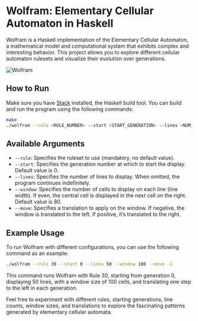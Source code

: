 # Wolfram: Elementary Cellular Automaton in Haskell

Wolfram is a Haskell implementation of the Elementary Cellular Automaton, a mathematical model and computational system that exhibits complex and interesting behavior. This project allows you to explore different cellular automaton rulesets and visualize their evolution over generations.

![Wolfram](https://content.wolfram.com/sw-publications/2020/07/making-wolfram-alpha-images-talkslides-10.jpg)

## How to Run

Make sure you have [Stack](https://docs.haskellstack.org/en/stable/README/) installed, the Haskell build tool. You can build and run the program using the following commands:

```sh
make
./wolfram --rule <RULE_NUMBER> --start <START_GENERATION> --lines <NUM_LINES> --window <WINDOW_SIZE> --move <TRANSLATION>
```

## Available Arguments

- `--rule`: Specifies the ruleset to use (mandatory, no default value).
- `--start`: Specifies the generation number at which to start the display. Default value is 0.
- `--lines`: Specifies the number of lines to display. When omitted, the program continues indefinitely.
- `--window`: Specifies the number of cells to display on each line (line width). If even, the central cell is displayed in the next cell on the right. Default value is 80.
- `--move`: Specifies a translation to apply on the window. If negative, the window is translated to the left. If positive, it’s translated to the right.

## Example Usage

To run Wolfram with different configurations, you can use the following command as an example:

```sh
./wolfram --rule 30 --start 0 --lines 50 --window 100 --move -1
```

This command runs Wolfram with Rule 30, starting from generation 0, displaying 50 lines, with a window size of 100 cells, and translating one step to the left in each generation.

Feel free to experiment with different rules, starting generations, line counts, window sizes, and translations to explore the fascinating patterns generated by elementary cellular automata.
